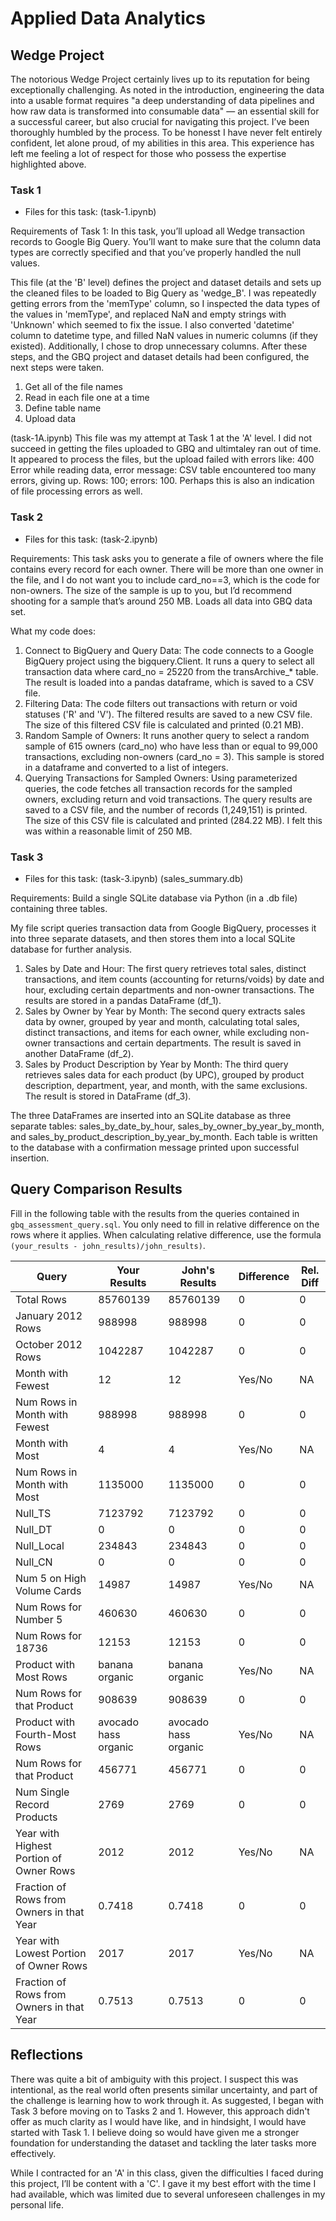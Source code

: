 
# Applied Data Analytics

## Wedge Project

The notorious Wedge Project certainly lives up to its reputation for being exceptionally challenging. As noted in the introduction, engineering the data into a usable format requires "a deep understanding of data pipelines and how raw data is transformed into consumable data" — an essential skill for a successful career, but also crucial for navigating this project. I’ve been thoroughly humbled by the process. To be honesst I have never felt entirely confident, let alone proud, of my abilities in this area. This experience has left me feeling a lot of respect for those who possess the expertise highlighted above.


### Task 1

* Files for this task: 
(task-1.ipynb)

Requirements of Task 1:  In this task, you’ll upload all Wedge transaction records to Google Big Query. You’ll want to make sure that the column data types are correctly specified and that you’ve properly handled the null values.

This file (at the 'B' level) defines the project and dataset details and sets up the cleaned files to be loaded to Big Query as 'wedge_B'. I was repeatedly getting errors from the 'memType' column, so I inspected the data types of the values in 'memType', and replaced NaN and empty strings with 'Unknown' which seemed to fix the issue. I also converted 'datetime' column to datetime type, and filled NaN values in numeric columns (if they existed). Additionally, I chose to drop unnecessary columns. After these steps, and the GBQ project and dataset details had been configured, the next steps were taken. 
1. Get all of the file names
1. Read in each file one at a time
1. Define table name
1. Upload data

(task-1A.ipynb)
This file was my attempt at Task 1 at the 'A' level. I did not succeed in getting the files uploaded to GBQ and ultimtaley ran out of time. It appeared to process the files, but the upload failed with errors like: 400 Error while reading data, error message: CSV table encountered too many errors, giving up. Rows: 100; errors: 100. Perhaps this is also an indication of file processing errors as well.  


### Task 2

* Files for this task: 
(task-2.ipynb)

Requirements: This task asks you to generate a file of owners where the file contains every record for each owner. There will be more than one owner in the file, and I do not want you to include card_no==3, which is the code for non-owners. The size of the sample is up to you, but I’d recommend shooting for a sample that’s around 250 MB.
Loads all data into GBQ data set.

What my code does:
1. Connect to BigQuery and Query Data:
The code connects to a Google BigQuery project using the bigquery.Client.
It runs a query to select all transaction data where card_no = 25220 from the transArchive_* table.
The result is loaded into a pandas dataframe, which is saved to a CSV file.
2. Filtering Data: The code filters out transactions with return or void statuses ('R' and 'V'). The filtered results are saved to a new CSV file. The size of this filtered CSV file is calculated and printed (0.21 MB).
3. Random Sample of Owners: It runs another query to select a random sample of 615 owners (card_no) who have less than or equal to 99,000 transactions, excluding non-owners (card_no = 3). This sample is stored in a dataframe and converted to a list of integers.
4. Querying Transactions for Sampled Owners: Using parameterized queries, the code fetches all transaction records for the sampled owners, excluding return and void transactions.
The query results are saved to a CSV file, and the number of records (1,249,151) is printed. The size of this CSV file is calculated and printed (284.22 MB).
I felt this was within a reasonable limit of 250 MB.

	

### Task 3

* Files for this task: 
(task-3.ipynb)
(sales_summary.db)

Requirements: Build a single SQLite database via Python (in a .db file) containing three tables.

My file script queries transaction data from Google BigQuery, processes it into three separate datasets, and then stores them into a local SQLite database for further analysis.

1. Sales by Date and Hour: The first query retrieves total sales, distinct transactions, and item counts (accounting for returns/voids) by date and hour, excluding certain departments and non-owner transactions. The results are stored in a pandas DataFrame (df_1).
2. Sales by Owner by Year by Month: The second query extracts sales data by owner, grouped by year and month, calculating total sales, distinct transactions, and items for each owner, while excluding non-owner transactions and certain departments. The result is saved in another DataFrame (df_2).
3. Sales by Product Description by Year by Month: The third query retrieves sales data for each product (by UPC), grouped by product description, department, year, and month, with the same exclusions. The result is stored in DataFrame (df_3).

The three DataFrames are inserted into an SQLite database as three separate tables: sales_by_date_by_hour, sales_by_owner_by_year_by_month, and sales_by_product_description_by_year_by_month. Each table is written to the database with a confirmation message printed upon successful insertion.


## Query Comparison Results

Fill in the following table with the results from the 
queries contained in `gbq_assessment_query.sql`. You only
need to fill in relative difference on the rows where it applies. 
When calculating relative difference, use the formula 
` (your_results - john_results)/john_results)`. 



|  Query  |  Your Results  |  John's Results | Difference | Rel. Diff | 
|---|---|---|---|---|
| Total Rows  |  85760139 |  85760139 | 0  |  0 |
| January 2012 Rows  | 988998  | 988998  |  0 |  0 |
| October 2012 Rows  | 1042287  | 1042287  |  0 |  0 |
| Month with Fewest  |  12 |  12 | Yes/No  | NA  |
| Num Rows in Month with Fewest  |  988998 |  988998 |  0 | 0  |
| Month with Most  | 4  |  4 | Yes/No  | NA  |
| Num Rows in Month with Most  |  1135000 |  1135000 | 0  |  0 |
| Null_TS  |  7123792 |  7123792 |  0 |  0 |
| Null_DT  |  0 | 0  | 0  | 0  |
| Null_Local  | 234843  | 234843  |  0 | 0  |
| Null_CN  |  0 | 0  |  0 |  0 |
| Num 5 on High Volume Cards  | 14987  |  14987 | Yes/No  | NA  |
| Num Rows for Number 5 | 460630  | 460630  | 0  |  0 |
| Num Rows for 18736  | 12153  |  12153 | 0  |  0 |
| Product with Most Rows  | banana organic  |  banana organic | Yes/No  | NA  |
| Num Rows for that Product  | 908639  | 908639  | 0  | 0  |
| Product with Fourth-Most Rows  | avocado hass organic  |  avocado hass organic | Yes/No  | NA  |
| Num Rows for that Product  |  456771 |  456771 | 0  | 0  |
| Num Single Record Products  | 2769 | 2769  | 0  | 0  |
| Year with Highest Portion of Owner Rows  | 2012 | 2012 | Yes/No  | NA |
| Fraction of Rows from Owners in that Year  | 0.7418  | 0.7418  | 0  |  0 |
| Year with Lowest Portion of Owner Rows  | 2017  | 2017  | Yes/No  | NA |
| Fraction of Rows from Owners in that Year  | 0.7513  |  0.7513 |  0 |  0 |


## Reflections

There was quite a bit of ambiguity with this project. I suspect this was intentional, as the real world often presents similar uncertainty, and part of the challenge is learning how to work through it. As suggested, I began with Task 3 before moving on to Tasks 2 and 1. However, this approach didn't offer as much clarity as I would have like, and in hindsight, I would have started with Task 1. I believe doing so would have given me a stronger foundation for understanding the dataset and tackling the later tasks more effectively.

While I contracted for an 'A' in this class, given the difficulties I faced during this project, I’ll be content with a 'C'. I gave it my best effort with the time I had available, which was limited due to several unforeseen challenges in my personal life.
